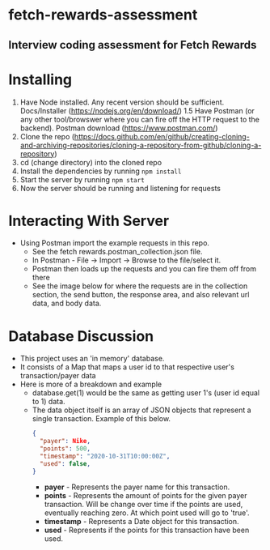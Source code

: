 # fetch-rewards-assessment
## Interview coding assessment for Fetch Rewards

# Installing
1. Have Node installed. Any recent version should be sufficient. Docs/Installer (https://nodejs.org/en/download/)
1.5 Have Postman (or any other tool/browswer where you can fire off the HTTP request to the backend). Postman download (https://www.postman.com/)
2. Clone the repo (https://docs.github.com/en/github/creating-cloning-and-archiving-repositories/cloning-a-repository-from-github/cloning-a-repository)
3. cd (change directory) into the cloned repo
4. Install the dependencies by running ```npm install```
5. Start the server by running ```npm start```
6. Now the server should be running and listening for requests

# Interacting With Server
- Using Postman import the example requests in this repo. 
    - See the fetch rewards.postman_collection.json file. 
    - In Postman - File -> Import -> Browse to the file/select it. 
    - Postman then loads up the requests and you can fire them off from there
    - See the image below for where the requests are in the collection section, the send button, the response area, and also relevant url data, and body data. 

# Database Discussion
- This project uses an 'in memory' database. 
- It consists of a Map that maps a user id to that respective user's transaction/payer data
- Here is more of a breakdown and example
    - database.get(1) would be the same as getting user 1's (user id equal to 1) data.
    - The data object itself is an array of JSON objects that represent a single transaction. Example of this below. 
      ```json 
      {
        "payer": Nike,
        "points": 500,
        "timestamp": "2020-10-31T10:00:00Z",
        "used": false,
      }
      ```
      - **payer** - Represents the payer name for this transaction.
      - **points** - Represents the amount of points for the given payer transaction. Will be change over time if the points are used, eventually reaching zero. At which point used will go to 'true'. 
      - **timestamp** - Represents a Date object for this transaction.
      - **used** - Represents if the points for this transaction have been used.
  